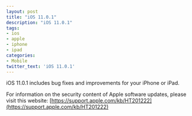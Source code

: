 ```yaml
---
layout: post
title: "iOS 11.0.1"
description: "iOS 11.0.1"
tags:
- ios
- apple
- iphone
- ipad
categories:
- Mobile
twitter_text: 'iOS 11.0.1'
---
```



iOS 11.0.1 includes bug fixes and improvements for your iPhone or iPad.


For information on the security content of Apple software updates, please visit this website:
[https://support.apple.com/kb/HT201222](https://support.apple.com/kb/HT201222)
